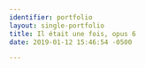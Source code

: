 ```yaml
---
identifier: portfolio
layout: single-portfolio
title: Il était une fois, opus 6
date: 2019-01-12 15:46:54 -0500

---
```

